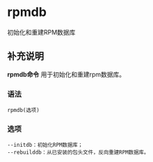 rpmdb
===

初始化和重建RPM数据库

## 补充说明

**rpmdb命令** 用于初始化和重建rpm数据库。

### 语法

```shell
rpmdb(选项)
```

### 选项

```shell
--initdb：初始化RPM数据库；
--rebuilddb：从已安装的包头文件，反向重建RPM数据库。
```


<!-- Linux命令行搜索引擎：https://jaywcjlove.github.io/linux-command/ -->